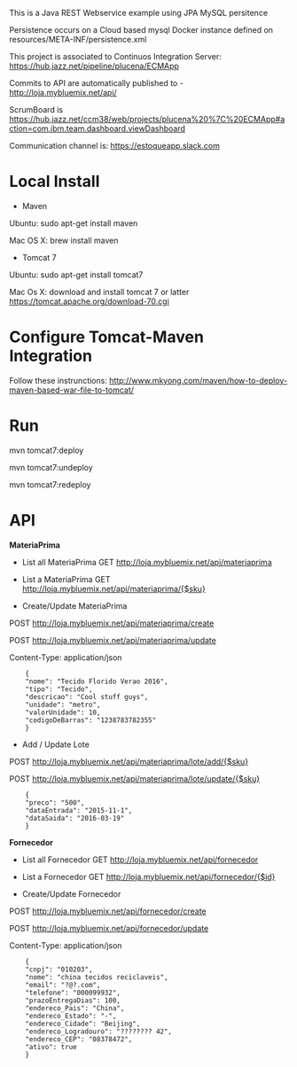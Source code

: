 This is a Java REST Webservice example using JPA MySQL persitence

Persistence occurs on a Cloud based mysql Docker instance defined on resources/META-INF/persistence.xml

This project is associated to Continuos Integration Server: https://hub.jazz.net/pipeline/plucena/ECMApp

Commits to API are automatically published to - http://loja.mybluemix.net/api/

ScrumBoard is https://hub.jazz.net/ccm38/web/projects/plucena%20%7C%20ECMApp#action=com.ibm.team.dashboard.viewDashboard

Communication channel is: https://estoqueapp.slack.com



Local Install 
========


* Maven

Ubuntu: sudo apt-get install maven

Mac OS X: brew install maven 

* Tomcat 7

Ubuntu: sudo apt-get install tomcat7

Mac Os X: download and install tomcat 7 or latter https://tomcat.apache.org/download-70.cgi


Configure Tomcat-Maven Integration
=================

Follow these instrunctions: http://www.mkyong.com/maven/how-to-deploy-maven-based-war-file-to-tomcat/

Run 
====
mvn tomcat7:deploy 

mvn tomcat7:undeploy 

mvn tomcat7:redeploy 


API
==========

**MateriaPrima**

* List all MateriaPrima
GET http://loja.mybluemix.net/api/materiaprima

* List a MateriaPrima
GET http://loja.mybluemix.net/api/materiaprima/{$sku}

* Create/Update MateriaPrima

POST http://loja.mybluemix.net/api/materiaprima/create

POST http://loja.mybluemix.net/api/materiaprima/update

    
Content-Type: application/json
    
        {
        "nome": "Tecido Florido Verao 2016",
        "tipo": "Tecido",
        "descricao": "Cool stuff guys",
        "unidade": "metro",
        "valorUnidade": 10,
        "codigoDeBarras": "1238783782355"
        }

* Add / Update Lote
 
POST http://loja.mybluemix.net/api/materiaprima/lote/add/{$sku}

POST http://loja.mybluemix.net/api/materiaprima/lote/update/{$sku}

        {
        "preco": "500",
        "dataEntrada": "2015-11-1",
        "dataSaida": "2016-03-19"
        }


**Fornecedor**

* List all Fornecedor
GET http://loja.mybluemix.net/api/fornecedor

* List a Fornecedor
GET http://loja.mybluemix.net/api/fornecedor/{$id}

* Create/Update Fornecedor

POST http://loja.mybluemix.net/api/fornecedor/create

POST http://loja.mybluemix.net/api/fornecedor/update


Content-Type: application/json

        {
        "cnpj": "010203",
        "nome": "china tecidos reciclaveis",
        "email": "?@?.com",
        "telefone": "000099932",
        "prazoEntregaDias": 100,
        "endereco_Pais": "China",
        "endereco_Estado": "-",
        "endereco_Cidade": "Beijing",
        "endereco_Logradouro": "???????? 42",
        "endereco_CEP": "08378472",
        "ativo": true
        }
